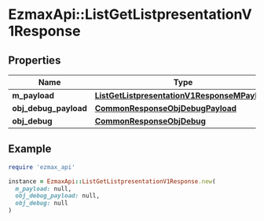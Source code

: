 # EzmaxApi::ListGetListpresentationV1Response

## Properties

| Name | Type | Description | Notes |
| ---- | ---- | ----------- | ----- |
| **m_payload** | [**ListGetListpresentationV1ResponseMPayload**](ListGetListpresentationV1ResponseMPayload.md) |  |  |
| **obj_debug_payload** | [**CommonResponseObjDebugPayload**](CommonResponseObjDebugPayload.md) |  | [optional] |
| **obj_debug** | [**CommonResponseObjDebug**](CommonResponseObjDebug.md) |  | [optional] |

## Example

```ruby
require 'ezmax_api'

instance = EzmaxApi::ListGetListpresentationV1Response.new(
  m_payload: null,
  obj_debug_payload: null,
  obj_debug: null
)
```

